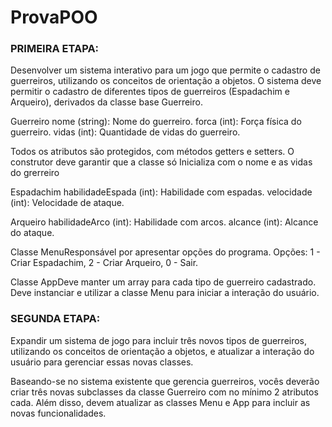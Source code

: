 # ProvaPOO
### PRIMEIRA ETAPA:
Desenvolver um sistema interativo para um jogo que permite o cadastro de guerreiros, utilizando os conceitos de orientação a objetos.
O sistema deve permitir o cadastro de diferentes tipos de guerreiros (Espadachim e Arqueiro), derivados da classe base Guerreiro.

Guerreiro
nome (string): Nome do guerreiro.
forca (int): Força física do guerreiro.
vidas (int): Quantidade de vidas do guerreiro.

Todos os atributos são protegidos, com métodos getters e setters.
O construtor deve garantir que a classe só Inicializa com o nome e as vidas do grerreiro

Espadachim
habilidadeEspada (int): Habilidade com espadas.
velocidade (int): Velocidade de ataque.

Arqueiro
habilidadeArco (int): Habilidade com arcos.
alcance (int): Alcance do ataque.

Classe MenuResponsável por apresentar opções do programa.
Opções: 1 - Criar Espadachim, 2 - Criar Arqueiro, 0 - Sair.

Classe AppDeve manter um array para cada tipo de guerreiro cadastrado.
Deve instanciar e utilizar a classe Menu para iniciar a interação do usuário.


### SEGUNDA ETAPA:
Expandir um sistema de jogo para incluir três novos tipos de guerreiros, utilizando os conceitos de orientação a objetos, e atualizar a interação do usuário para gerenciar essas novas classes.

Baseando-se no sistema existente que gerencia guerreiros, vocês deverão criar três novas subclasses da classe Guerreiro com no mínimo 2 atributos cada. Além disso, devem atualizar as classes Menu e App para incluir as novas funcionalidades.

